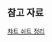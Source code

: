 ## 참고 자료

[챠트 쉬트 정리](https://github.com/matplotlib/cheatsheets?fbclid=IwAR2t9XXASKUBXklsuaXxy4jTMqZ-_Whk-oLUL-RCtaXRX8U2zrMnaG8dOBk)


